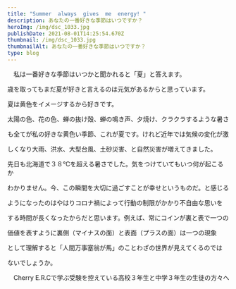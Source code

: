 ```yaml
---
title: "Summer  always  gives  me  energy! "
description: あなたの一番好きな季節はいつですか？
heroImg: /img/dsc_1033.jpg
publishDate: 2021-08-01T14:25:54.670Z
thumbnail: /img/dsc_1033.jpg
thumbnailAlt: あなたの一番好きな季節はいつですか？
type: blog
---
```

　私は一番好きな季節はいつかと聞かれると「夏」と答えます。

歳を取ってもまだ夏が好きと言えるのは元気があるからと思っています。

夏は黄色をイメージするから好きです。

太陽の色、花の色、蝉の抜け殻、蝉の鳴き声、夕焼け、クラクラするような暑さ

も全てが私の好きな黄色い季節、これが夏です。けれど近年では気候の変化が激

しくなり大雨、洪水、大型台風、土砂災害、と自然災害が増えてきました。

先日も北海道で３８℃を超える暑さでした。気をつけていてもいつ何が起こるか

わかりません。今、この瞬間を大切に過ごすことが幸せというものだ。と感じる

ようになったのはやはりコロナ禍によって行動の制限がかかり不自由な思いを

する時間が長くなったからだと思います。例えば、常にコインが裏と表で一つの

価値を表すように裏側（マイナスの面）と表面（プラスの面）は一つの現象

として理解すると「人間万事塞翁が馬」のことわざの世界が見えてくるのでは

ないでしょうか。

　Cherry E.R.Cで学ぶ受験を控えている高校３年生と中学３年生の生徒の方々へ